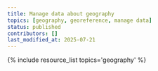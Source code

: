 ```yaml
---
title: Manage data about geography
topics: [geography, georeference, manage data]
status: published
contributors: []
last_modified_at: 2025-07-21
---
```


{% include resource_list topics='geography' %}
